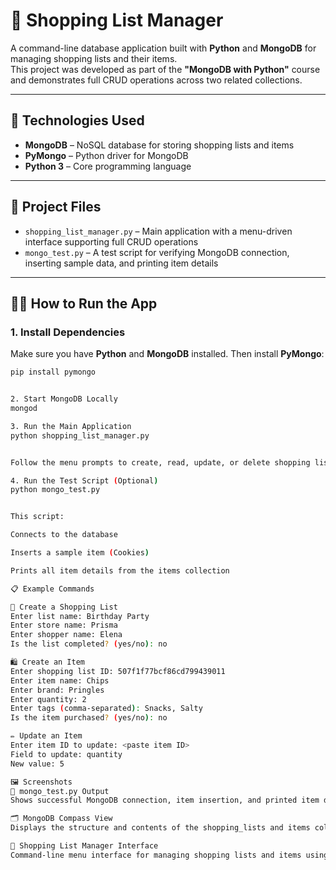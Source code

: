 # 🛒 Shopping List Manager

A command-line database application built with **Python** and **MongoDB** for managing shopping lists and their items.  
This project was developed as part of the **"MongoDB with Python"** course and demonstrates full CRUD operations across two related collections.

---

## 🚀 Technologies Used

- **MongoDB** – NoSQL database for storing shopping lists and items  
- **PyMongo** – Python driver for MongoDB  
- **Python 3** – Core programming language

---

## 📂 Project Files

- `shopping_list_manager.py` – Main application with a menu-driven interface supporting full CRUD operations  
- `mongo_test.py` – A test script for verifying MongoDB connection, inserting sample data, and printing item details

---

## 🧑‍💻 How to Run the App

### 1. Install Dependencies

Make sure you have **Python** and **MongoDB** installed. Then install **PyMongo**:

```bash
pip install pymongo


2. Start MongoDB Locally
mongod

3. Run the Main Application
python shopping_list_manager.py


Follow the menu prompts to create, read, update, or delete shopping lists and items.

4. Run the Test Script (Optional)
python mongo_test.py


This script:

Connects to the database

Inserts a sample item (Cookies)

Prints all item details from the items collection

📋 Example Commands

📝 Create a Shopping List
Enter list name: Birthday Party
Enter store name: Prisma
Enter shopper name: Elena
Is the list completed? (yes/no): no

🛍️ Create an Item
Enter shopping list ID: 507f1f77bcf86cd799439011
Enter item name: Chips
Enter brand: Pringles
Enter quantity: 2
Enter tags (comma-separated): Snacks, Salty
Is the item purchased? (yes/no): no

✏️ Update an Item
Enter item ID to update: <paste item ID>
Field to update: quantity
New value: 5

🖼️ Screenshots
🧪 mongo_test.py Output
Shows successful MongoDB connection, item insertion, and printed item details from the items collection.

🗂️ MongoDB Compass View
Displays the structure and contents of the shopping_lists and items collections, verifying that documents are inserted and linked correctly.

🛒 Shopping List Manager Interface
Command-line menu interface for managing shopping lists and items using full CRUD operations.
